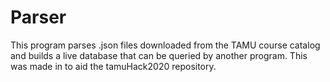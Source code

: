 # Parser
This program parses .json files downloaded from the TAMU course catalog and builds a live database that can be queried by another program.
This was made in to aid the tamuHack2020 repository.
